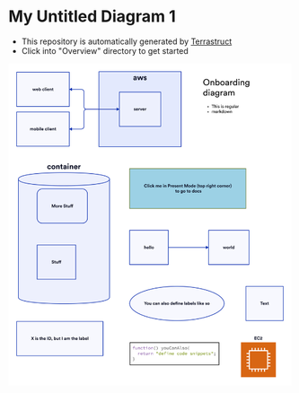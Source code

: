 My Untitled Diagram 1
==============
- This repository is automatically generated by <a href="https://terrastruct.com">Terrastruct</a>
- Click into "Overview" directory to get started
<img src="./Overview/Overview.png" />